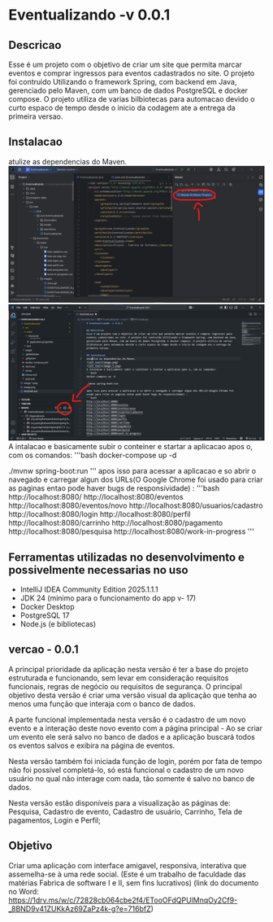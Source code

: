 # Eventualizando -v 0.0.1

## Descricao
Esse é um projeto com o objetivo de criar um site que permita marcar eventos e comprar ingressos para eventos cadastrados no site. O projeto foi contruido Utilizando o framework Spring, com backend em Java, gerenciado pelo Maven, com um banco de dados PostgreSQL e docker compose. O projeto utiliza de varias bilbiotecas para automacao devido o curto espaco de tempo desde o inicio da codagem ate a entrega da primeira versao.

## Instalacao
atulize as dependencias do Maven.
![alt text](image.png)
![alt text](image-1.png)
A intalacao e basicamente subir o conteiner e startar a aplicacao apos o, com os comandos:
'''bash
docker-compose up -d

./mvnw spring-boot:run
'''
apos isso para acessar a aplicacao e so abrir o navegado e carregar algun dos URLs(O Google Chrome foi usado para criar as paginas entao pode haver bugs de responsividade) :
'''bash
http://localhost:8080/
http://localhost:8080/eventos
http://localhost:8080/eventos/novo
http://localhost:8080/usuarios/cadastro
http://localhost:8080/login
http://localhost:8080/perfil
http://localhost:8080/carrinho
http://localhost:8080/pagamento
http://localhost:8080/pesquisa
http://localhost:8080/work-in-progress
'''

## Ferramentas utilizadas no desenvolvimento e possivelmente necessarias no uso
- IntelliJ IDEA Community Edition 2025.1.1.1
- JDK 24 (minimo para o funcionamento do app v- 17)
- Docker Desktop
- PostgreSQL 17
- Node.js (e bibliotecas) 

## vercao - 0.0.1
A principal prioridade da aplicação nesta versão é ter a base do projeto estruturada e funcionando, sem levar em consideração requisitos funcionais, regras de negócio ou requisitos de segurança. O principal objetivo desta versão é criar uma versão visual da aplicação que tenha ao menos uma função que interaja com o banco de dados.  

A parte funcional implementada nesta versão é o cadastro de um novo evento e a interação deste novo evento com a página principal - Ao se criar um evento ele será salvo no banco de dados e a aplicação buscará todos os eventos salvos e exibira na página de eventos. 

Nesta versão também foi iniciada função de login, porém por fata de tempo não foi possível completá-lo, só está funcional o cadastro de um novo usuário no qual não interage com nada, tão somente é salvo no banco de dados. 

Nesta versão estão disponíveis para a visualização as páginas de: Pesquisa, Cadastro de evento, Cadastro de usuário, Carrinho, Tela de pagamentos, Login e Perfil; 

## Objetivo 
Criar uma aplicação com interface amigavel, responsiva, interativa que assemelha-se à uma rede social.
(Este é um trabalho de faculdade das matérias Fabrica de software I e II, sem fins lucrativos)
(link do documento no Word: https://1drv.ms/w/c/72828cb064cbe2f4/ETooOFdQPUlMnqOy2Cf9-_8BND9v41ZUKkAz69ZaPz4k-g?e=716bfZ)